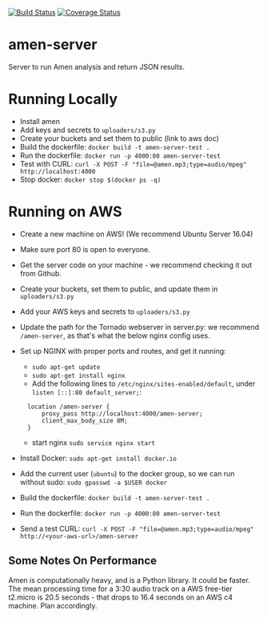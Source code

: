 [![Build Status](https://travis-ci.org/algorithmic-music-exploration/amen-server.svg?branch=master)](https://travis-ci.org/algorithmic-music-exploration/amen-server.svg?branch=master) [![Coverage Status](https://coveralls.io/repos/github/algorithmic-music-exploration/amen-server/badge.svg?branch=add-coveralls)](https://coveralls.io/github/algorithmic-music-exploration/amen-server?branch=add-coveralls)

# amen-server
Server to run Amen analysis and return JSON results.

# Running Locally
- Install amen
- Add keys and secrets to `uploaders/s3.py`
- Create your buckets and set them to public (link to aws doc)
- Build the dockerfile:  `docker build -t amen-server-test .`
- Run the dockerfile:  `docker run -p 4000:80 amen-server-test`
- Test with CURL: `curl -X POST -F "file=@amen.mp3;type=audio/mpeg" http://localhost:4000`
- Stop docker:  `docker stop $(docker ps -q)`

# Running on AWS
- Create a new machine on AWS!  (We recommend Ubuntu Server 16.04)
- Make sure port 80 is open to everyone.
- Get the server code on your machine - we recommend checking it out from Github.
- Create your buckets, set them to public, and update them in `uploaders/s3.py`
- Add your AWS keys and secrets to `uploaders/s3.py`
- Update the path for the Tornado webserver in server.py:  we recommend `/amen-server`, as that's what the below nginx config uses.
- Set up NGINX with proper ports and routes, and get it running:
  - `sudo apt-get update`
  - `sudo apt-get install nginx`
  - Add the following lines to `/etc/nginx/sites-enabled/default`, under `listen [::]:80 default_server;`:

  ```
    location /amen-server {
        proxy_pass http://localhost:4000/amen-server;
        client_max_body_size 8M;
    }
  ```

  - start nginx `sudo service nginx start`
- Install Docker:  `sudo apt-get install docker.io`
- Add the current user (`ubuntu`) to the docker group, so we can run without sudo: `sudo gpasswd -a $USER docker`
- Build the dockerfile:  `docker build -t amen-server-test .`
- Run the dockerfile:  `docker run -p 4000:80 amen-server-test`
- Send a test CURL:  `curl -X POST -F "file=@amen.mp3;type=audio/mpeg" http://<your-aws-url>/amen-server`

## Some Notes On Performance
Amen is computationally heavy, and is a Python library.  It could be faster. The mean processing time for a 3:30 audio track on a AWS free-tier t2.micro is 20.5 seconds - that drops to 16.4 seconds on an AWS c4 machine.  Plan accordingly.
